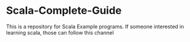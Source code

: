 # Scala-Complete-Guide
This is a repository for Scala Example programs.
If someone interested in learning scala, those can follow this channel
